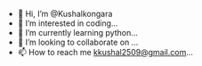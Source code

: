 - 👋 Hi, I’m @Kushalkongara
- 👀 I’m interested in coding...
- 🌱 I’m currently learning python...
- 💞️ I’m looking to collaborate on ...
- 📫 How to reach me kkushal2509@gmail.com...

<!---
Kushalkongara/Kushalkongara is a ✨ special ✨ repository because its `README.md` (this file) appears on your GitHub profile.
You can click the Preview link to take a look at your changes.
--->
